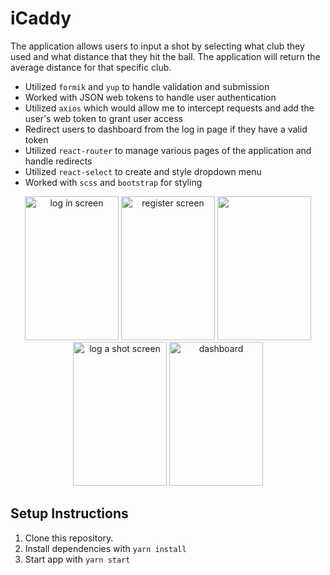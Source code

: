 # iCaddy

The application allows users to input a shot by selecting what club they used and what distance that they hit the ball. The application will return the average distance for that specific club.

- Utilized `formik` and `yup` to handle validation and submission
- Worked with JSON web tokens to handle user authentication
- Utilized `axios` which would allow me to intercept requests and add the user's web token to grant user access
- Redirect users to dashboard from the log in page if they have a valid token
- Utilized `react-router` to manage various pages of the application and handle redirects
- Utilized `react-select` to create and style dropdown menu
- Worked with `scss` and `bootstrap` for styling

<div align="center">

<img width="150" height="230" alt="log in screen" src="https://user-images.githubusercontent.com/54158919/79132927-27c5a300-7d79-11ea-82ae-69eae3481cfb.png">

<img width="150" height="230" alt="register screen" src="https://user-images.githubusercontent.com/54158919/79132402-44ada680-7d78-11ea-975e-9e7668b9359e.png">

<img width="150" height="230" src="https://user-images.githubusercontent.com/54158919/79132526-79b9f900-7d78-11ea-9429-00324117c8e6.png">

<img width="150" height="230" alt="log a shot screen" src="https://user-images.githubusercontent.com/54158919/79132569-91917d00-7d78-11ea-8bbb-a80972c89b40.png">

<img width="150" height="230" alt="dashboard" src="https://user-images.githubusercontent.com/54158919/79132591-9c4c1200-7d78-11ea-8d40-62f0fe2e2ad5.png">

</div>

## Setup Instructions

1. Clone this repository.
2. Install dependencies with `yarn install`
3. Start app with `yarn start`
